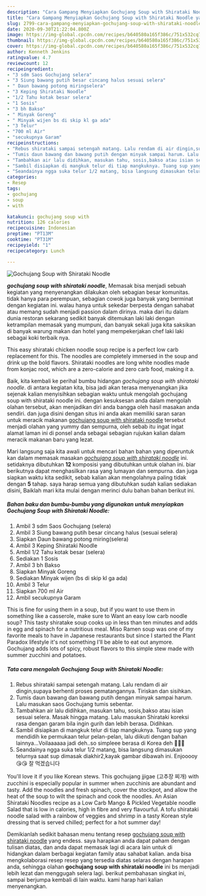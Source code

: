 ```yaml
---
description: "Cara Gampang Menyiapkan Gochujang Soup with Shirataki Noodle yang Enak"
title: "Cara Gampang Menyiapkan Gochujang Soup with Shirataki Noodle yang Enak"
slug: 2799-cara-gampang-menyiapkan-gochujang-soup-with-shirataki-noodle-yang-enak
date: 2020-09-30T21:22:04.800Z
image: https://img-global.cpcdn.com/recipes/b640580a165f386c/751x532cq70/gochujang-soup-with-shirataki-noodle-foto-resep-utama.jpg
thumbnail: https://img-global.cpcdn.com/recipes/b640580a165f386c/751x532cq70/gochujang-soup-with-shirataki-noodle-foto-resep-utama.jpg
cover: https://img-global.cpcdn.com/recipes/b640580a165f386c/751x532cq70/gochujang-soup-with-shirataki-noodle-foto-resep-utama.jpg
author: Kenneth Jenkins
ratingvalue: 4.7
reviewcount: 12
recipeingredient:
- "3 sdm Saos Gochujang selera"
- "3 Siung bawang putih besar cincang halus sesuai selera"
- " Daun bawang potong miringselera"
- "3 Keping Shirataki Noodle"
- "1/2 Tahu kotak besar selera"
- "1 Sosis"
- "3 bh Bakso"
- " Minyak Goreng"
- " Minyak wijen bs di skip kl ga ada"
- "3 Telur"
- "700 ml Air"
- "secukupnya Garam"
recipeinstructions:
- "Rebus shirataki sampai setengah matang. Lalu rendam di air dingin,supaya berhenti proses pematangannya. Tiriskan dan sisihkan."
- "Tumis daun bawang dan bawang putih dengan minyak sampai harum. Lalu masukan saos Gochujang tumis sebentar."
- "Tambahkan air lalu didihkan, masukan tahu, sosis,bakso atau isian sesuai selera. Masak hingga matang. Lalu masukan Shirataki koreksi rasa dengan garam bila ingin gurih dan lebih berasa. Didihkan."
- "Sambil disiapkan di mangkuk telur di tiap mangkuknya. Tuang sup yang mendidih ke permukaan telur pelan-pelan, lalu diikuti dengan bahan lainnya...Voilaaaaaa jadi deh..so simpleee berasa di Korea deh 🤭🤭🤭"
- "Seandainya ngga suka telur 1/2 matang, bisa langsung dimasukan telurnya saat sup dimasak diakhir2,kayak gambar dibawah ini. Enjooooy 😘😘 잘 먹겠습니다"
categories:
- Resep
tags:
- gochujang
- soup
- with

katakunci: gochujang soup with 
nutrition: 126 calories
recipecuisine: Indonesian
preptime: "PT13M"
cooktime: "PT31M"
recipeyield: "1"
recipecategory: Lunch

---
```



![Gochujang Soup with Shirataki Noodle](https://img-global.cpcdn.com/recipes/b640580a165f386c/751x532cq70/gochujang-soup-with-shirataki-noodle-foto-resep-utama.jpg)

<b><i>gochujang soup with shirataki noodle</i></b>, Memasak bisa menjadi sebuah kegiatan yang menyenangkan dilakukan oleh sebagian besar komunitas. tidak hanya para perempuan, sebagian cowok juga banyak yang berminat dengan kegiatan ini. walau hanya untuk sekedar berpesta dengan sahabat atau memang sudah menjadi passion dalam dirinya. maka dari itu dalam dunia restoran sekarang sedikit banyak ditemukan laki laki dengan ketrampilan memasak yang mumpuni, dan banyak sekali juga kita saksikan di banyak warung makan dan hotel yang mempekerjakan chef laki laki sebagai koki terbaik nya.

This easy shirataki chicken noodle soup recipe is a perfect low carb replacement for this. The noodles are completely immersed in the soup and drink up the bold flavors. Shirataki noodles are long white noodles made from konjac root, which are a zero-calorie and zero carb food, making it a.

Baik, kita kembali ke perihal bumbu hidangan <i>gochujang soup with shirataki noodle</i>. di antara kegiatan kita, bisa jadi akan terasa menyenangkan jika sejenak kalian menyisihkan sebagian waktu untuk mengolah gochujang soup with shirataki noodle ini. dengan kesuksesan anda dalam mengolah olahan tersebut, akan menjadikan diri anda bangga oleh hasil masakan anda sendiri. dan juga disini dengan situs ini anda akan memiliki saran saran untuk meracik makanan <u>gochujang soup with shirataki noodle</u> tersebut menjadi olahan yang yummy dan sempurna, oleh sebab itu ingat ingat alamat laman ini di ponsel anda sebagai sebagian rujukan kalian dalam meracik makanan baru yang lezat.


Mari langsung saja kita awali untuk mencari bahan bahan yang diperuntuk kan dalam memasak masakan <u><i>gochujang soup with shirataki noodle</i></u> ini. setidaknya dibutuhkan <b>12</b> komposisi yang dibutuhkan untuk olahan ini. biar berikutnya dapat menghasilkan rasa yang lumayan dan sempurna. dan juga siapkan waktu kita sedikit, sebab kalian akan mengolahnya paling tidak dengan <b>5</b> tahap. saya harap semua yang dibutuhkan sudah kalian sediakan disini, Baiklah mari kita mulai dengan merinci dulu bahan bahan berikut ini.

<!--inarticleads1-->

##### Bahan baku dan bumbu-bumbu yang digunakan untuk menyiapkan Gochujang Soup with Shirataki Noodle:

1. Ambil 3 sdm Saos Gochujang (selera)
1. Ambil 3 Siung bawang putih besar cincang halus (sesuai selera)
1. Siapkan  Daun bawang potong miring(selera)
1. Ambil 3 Keping Shirataki Noodle
1. Ambil 1/2 Tahu kotak besar (selera)
1. Sediakan 1 Sosis
1. Ambil 3 bh Bakso
1. Siapkan  Minyak Goreng
1. Sediakan  Minyak wijen (bs di skip kl ga ada)
1. Ambil 3 Telur
1. Siapkan 700 ml Air
1. Ambil secukupnya Garam


This is fine for using them in a soup, but if you want to use them in something like a casserole, make sure to Want an easy low carb noodle soup? This tasty shiratake soup cooks up in less than ten minutes and adds in egg and spinach for a nutritious meal. Miso Ramen soup was one of my favorite meals to have in Japanese restaurants but since I started the Plant Paradox lifestyle it&#39;s not something I&#39;ll be able to eat out anymore. Gochujang adds lots of spicy, robust flavors to this simple stew made with summer zucchini and potatoes. 

<!--inarticleads2-->

##### Tata cara mengolah Gochujang Soup with Shirataki Noodle:

1. Rebus shirataki sampai setengah matang. Lalu rendam di air dingin,supaya berhenti proses pematangannya. Tiriskan dan sisihkan.
1. Tumis daun bawang dan bawang putih dengan minyak sampai harum. Lalu masukan saos Gochujang tumis sebentar.
1. Tambahkan air lalu didihkan, masukan tahu, sosis,bakso atau isian sesuai selera. Masak hingga matang. Lalu masukan Shirataki koreksi rasa dengan garam bila ingin gurih dan lebih berasa. Didihkan.
1. Sambil disiapkan di mangkuk telur di tiap mangkuknya. Tuang sup yang mendidih ke permukaan telur pelan-pelan, lalu diikuti dengan bahan lainnya...Voilaaaaaa jadi deh..so simpleee berasa di Korea deh 🤭🤭🤭
1. Seandainya ngga suka telur 1/2 matang, bisa langsung dimasukan telurnya saat sup dimasak diakhir2,kayak gambar dibawah ini. Enjooooy 😘😘 잘 먹겠습니다


You&#39;ll love it if you like Korean stews. This gochujang jjigae (고추장 찌개) with zucchini is especially popular in summer when zucchinis are abundant and tasty. Add the noodles and fresh spinach, cover the stockpot, and allow the heat of the soup to wilt the spinach and cook the noodles. An Asian Shirataki Noodles recipe as a Low Carb Mango &amp; Pickled Vegetable noodle Salad that is low in calories, high in fibre and very flavourful. A tofu shirataki noodle salad with a rainbow of veggies and shrimp in a tasty Korean style dressing that is served chilled; perfect for a hot summer day! 

Demikianlah sedikit bahasan menu tentang resep <u>gochujang soup with shirataki noodle</u> yang endess. saya harapkan anda dapat paham dengan tulisan diatas, dan anda dapat memasak lagi di acara lain untuk di hidangkan dalam berbagai kegiatan family atau sahabat kalian. anda bisa mengkolaborasi resep resep yang tersedia diatas selaras dengan harapan anda, sehingga olahan <b>gochujang soup with shirataki noodle</b> ini bs menjadi lebih lezat dan menggugah selera lagi. berikut pembahasan singkat ini, sampai berjumpa kembali di lain waktu. kami harap hari kalian menyenangkan.
